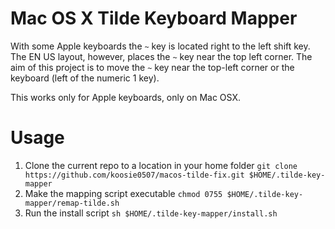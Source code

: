 # Mac OS X Tilde Keyboard Mapper

With some Apple keyboards the `~` key is located right to the left shift key. The EN US layout, however, places the `~` key near the top left corner.
The aim of this project is to move the `~` key near the top-left corner or the keyboard (left of the numeric 1 key).

This works only for Apple keyboards, only on Mac OSX.

# Usage

1. Clone the current repo to a location in your home folder
`git clone https://github.com/koosie0507/macos-tilde-fix.git $HOME/.tilde-key-mapper`
1. Make the mapping script executable
`chmod 0755 $HOME/.tilde-key-mapper/remap-tilde.sh`
1. Run the install script
`sh $HOME/.tilde-key-mapper/install.sh`
